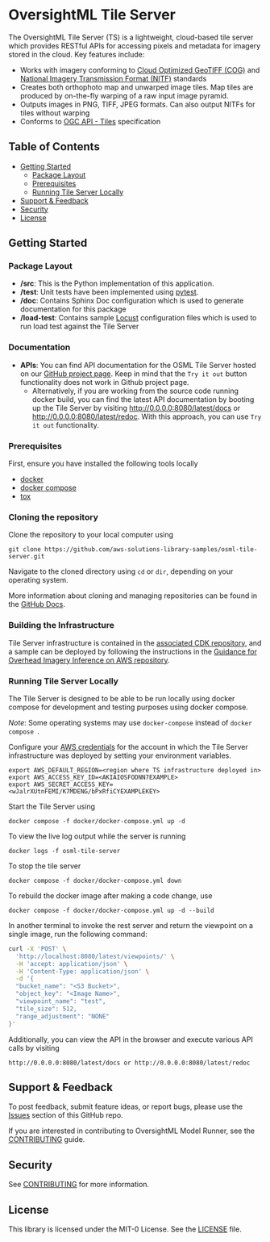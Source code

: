 # OversightML Tile Server

The OversightML Tile Server (TS) is a lightweight, cloud-based tile server which provides RESTful APIs for accessing
pixels and metadata for imagery stored in the cloud. Key features include:
* Works with imagery conforming to [Cloud Optimized GeoTIFF (COG)](https://www.cogeo.org/) and [National Imagery Transmission Format (NITF)](https://en.wikipedia.org/wiki/National_Imagery_Transmission_Format) standards
* Creates both orthophoto map and unwarped image tiles. Map tiles are produced by on-the-fly warping of a raw input image pyramid.
* Outputs images in PNG, TIFF, JPEG formats. Can also output NITFs for tiles without warping
* Conforms to [OGC API - Tiles](https://ogcapi.ogc.org/tiles/) specification

## Table of Contents
* [Getting Started](#getting-started)
  * [Package Layout](#package-layout)
  * [Prerequisites](prerequisites)
  * [Running Tile Server Locally](#running-tile-server-locally)
* [Support & Feedback](#support--feedback)
* [Security](#security)
* [License](#license)

## Getting Started

### Package Layout

* **/src**: This is the Python implementation of this application.
* **/test**: Unit tests have been implemented using [pytest](https://docs.pytest.org).
* **/doc**: Contains Sphinx Doc configuration which is used to generate documentation for this package
* **/load-test**: Contains sample [Locust](https://locust.io) configuration files which is used to run load test against the Tile Server

### Documentation

* **APIs**: You can find API documentation for the OSML Tile Server hosted on our [GitHub project page](https://aws-solutions-library-samples.github.io/osml-tile-server/). Keep in mind that the `Try it out` button functionality does not work in Github project page.
  * Alternatively, if you are working from the source code running docker build, you can find the latest API documentation by booting up the Tile Server by visiting http://0.0.0.0:8080/latest/docs or http://0.0.0.0:8080/latest/redoc. With this approach, you can use `Try it out` functionality.

### Prerequisites

First, ensure you have installed the following tools locally

- [docker](https://www.docker.com/)
- [docker compose](https://docs.docker.com/compose/)
- [tox](https://tox.wiki/en/latest/installation.html)

### Cloning the repository
Clone the repository to your local computer using

```git clone https://github.com/aws-solutions-library-samples/osml-tile-server.git```

Navigate to the cloned directory using ```cd``` or ```dir```, depending on your operating system.

More information about cloning and managing repositories can be found in the [GitHub Docs](https://docs.github.com/en/repositories/creating-and-managing-repositories/cloning-a-repository).

### Building the Infrastructure
Tile Server infrastructure is contained in the [associated CDK repository](https://github.com/aws-solutions-library-samples/osml-cdk-constructs),
and a sample can be deployed by following the instructions in the [Guidance for Overhead Imagery Inference on AWS repository](https://github.com/aws-solutions-library-samples/guidance-for-overhead-imagery-inference-on-aws).

### Running Tile Server Locally

The Tile Server is designed to be able to be run locally using docker compose for development and testing purposes
using docker compose.

*Note*: Some operating systems may use ```docker-compose``` instead of ```docker compose ```.

Configure your [AWS credentials](https://docs.aws.amazon.com/cli/latest/userguide/cli-configure-envvars.html)
for the account in which the Tile Server infrastructure was deployed by setting your environment variables.
```
export AWS_DEFAULT_REGION=<region where TS infrastructure deployed in>
export AWS_ACCESS_KEY_ID=<AKIAIOSFODNN7EXAMPLE>
export AWS_SECRET_ACCESS_KEY=<wJalrXUtnFEMI/K7MDENG/bPxRfiCYEXAMPLEKEY>
```


Start the Tile Server using
```shell
docker compose -f docker/docker-compose.yml up -d
```

To view the live log output while the server is running
```shell
docker logs -f osml-tile-server
```

To stop the tile server
```shell
docker compose -f docker/docker-compose.yml down
```

To rebuild the docker image after making a code change, use
```shell
docker compose -f docker/docker-compose.yml up -d --build
```

In another terminal to invoke the rest server and return the viewpoint on a single image, run the following command:

```bash
curl -X 'POST' \
  'http://localhost:8080/latest/viewpoints/' \
  -H 'accept: application/json' \
  -H 'Content-Type: application/json' \
  -d '{
  "bucket_name": "<S3 Bucket>",
  "object_key": "<Image Name>",
  "viewpoint_name": "test",
  "tile_size": 512,
  "range_adjustment": "NONE"
}'
```

Additionally, you can view the API in the browser and execute various API calls by visiting

```
http://0.0.0.0:8080/latest/docs or http://0.0.0.0:8080/latest/redoc
```

## Support & Feedback

To post feedback, submit feature ideas, or report bugs, please use the [Issues](https://github.com/aws-solutions-library-samples/osml-tile-server/issues) section of this GitHub repo.

If you are interested in contributing to OversightML Model Runner, see the [CONTRIBUTING](CONTRIBUTING.md) guide.

## Security

See [CONTRIBUTING](CONTRIBUTING.md#security-issue-notifications) for more information.

## License

This library is licensed under the MIT-0 License. See the [LICENSE](LICENSE) file.
